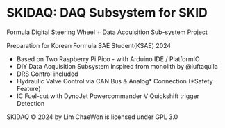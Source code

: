# SKIDAQ: DAQ Subsystem for SKID
Formula Digital Steering Wheel + Data Acquisition Sub-system Project

Preparation for Korean Formula SAE Student(KSAE) 2024

- Based on Two Raspberry Pi Pico - with Arduino IDE / PlatformIO
- DIY Data Acquisition Subsystem inspired from monolith by @luftaquila
- DRS Control included
- Hydraulic Valve Control via CAN Bus & Analog* Connection (*Safety Feature) 
- IC Fuel-cut with DynoJet Powercommander V Quickshift trigger Detection

SKIDAQ © 2024 by Lim ChaeWon is licensed under GPL 3.0
